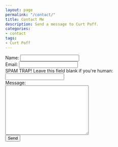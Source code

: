 ```yaml
---
layout: page
permalink: "/contact/"
title: Contact Me
description: Send a message to Curt Poff.
categories:
- contact
tags:
- Curt Poff
---
```


<form name="contact" method="POST" data-netlify="true">
<label>Name: <input type="text" name="name"></label><br/>
<label>Email: <input type="email" name="email"></label><br/>
<label>SPAM TRAP! Leave this field blank if you're human: <input name="bot-field"></label><br/>
<label>Message:<br/><textarea name="message" rows="10" cols="30"></textarea></label><br/>
<button type="submit">Send</button
</form>